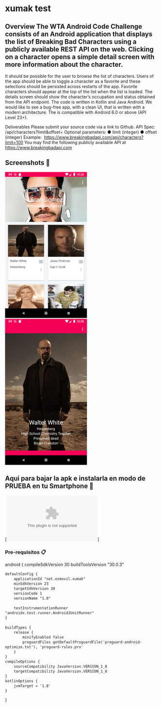 # xumak test

Overview
The WTA Android Code Challenge consists of an Android application that displays the list of
Breaking Bad Characters using a publicly available REST API on the web. Clicking on a
character opens a simple detail screen with more information about the character.
-----------------------
It should be possible for the user to browse the list of characters. Users of the app should be
able to toggle a character as a favorite and these selections should be persisted across restarts
of the app. Favorite characters should appear at the top of the list when the list is loaded. The
details screen should show the character’s occupation and status obtained from the API
endpoint.
The code is written in Kotlin and Java Android. 
We would like to see a bug-free app, with a clean UI, that is written with
a modern architecture. The is compatible with Android 6.0 or above (API Level 23+).

Deliverables
Please submit your source code via a link to Github.
API Spec:
/api/characters?limit<LIMIT>&offset=<OFFSET>
Optional parameters:
● limit (integer)
● offset (integer)
Example: ​ https://www.breakingbadapi.com/api/characters?limit=100
You may find the following publicly available API at ​ https://www.breakingbadapi.com

## Screenshots 🚀

![Screen1](https://github.com/ezsocial/xumak/blob/main/Screenshot_20211017_222836.png)
![Screen3](https://github.com/ezsocial/xumak/blob/main/Screenshot_20211017_222853.png)

## Aqui para bajar la apk e instalarla en modo de PRUEBA en tu Smartphone 🚀
[![Download](https://github.com/ezsocial/xumak/blob/main/app-debug.apk)]
### Pre-requisitos 📋
  android {
    compileSdkVersion 30
    buildToolsVersion "30.0.3"

    defaultConfig {
        applicationId "net.ezmovil.xumak"
        minSdkVersion 23
        targetSdkVersion 30
        versionCode 1
        versionName "1.0"

        testInstrumentationRunner "androidx.test.runner.AndroidJUnitRunner"
    }

    buildTypes {
        release {
            minifyEnabled false
            proguardFiles getDefaultProguardFile('proguard-android-optimize.txt'), 'proguard-rules.pro'
        }
    }
    compileOptions {
        sourceCompatibility JavaVersion.VERSION_1_8
        targetCompatibility JavaVersion.VERSION_1_8
    }
    kotlinOptions {
        jvmTarget = '1.8'
    }
}

